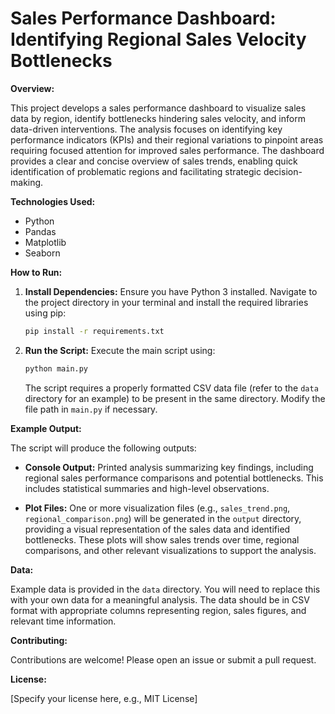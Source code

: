 # Sales Performance Dashboard: Identifying Regional Sales Velocity Bottlenecks

**Overview:**

This project develops a sales performance dashboard to visualize sales data by region, identify bottlenecks hindering sales velocity, and inform data-driven interventions.  The analysis focuses on identifying key performance indicators (KPIs) and their regional variations to pinpoint areas requiring focused attention for improved sales performance.  The dashboard provides a clear and concise overview of sales trends, enabling quick identification of problematic regions and facilitating strategic decision-making.

**Technologies Used:**

* Python
* Pandas
* Matplotlib
* Seaborn

**How to Run:**

1. **Install Dependencies:**  Ensure you have Python 3 installed. Navigate to the project directory in your terminal and install the required libraries using pip:

   ```bash
   pip install -r requirements.txt
   ```

2. **Run the Script:** Execute the main script using:

   ```bash
   python main.py
   ```

   The script requires a properly formatted CSV data file (refer to the `data` directory for an example) to be present in the same directory.  Modify the file path in `main.py` if necessary.

**Example Output:**

The script will produce the following outputs:

* **Console Output:**  Printed analysis summarizing key findings, including regional sales performance comparisons and potential bottlenecks.  This includes statistical summaries and high-level observations.

* **Plot Files:**  One or more visualization files (e.g., `sales_trend.png`, `regional_comparison.png`) will be generated in the `output` directory, providing a visual representation of the sales data and identified bottlenecks. These plots will show sales trends over time, regional comparisons, and other relevant visualizations to support the analysis.


**Data:**

Example data is provided in the `data` directory.  You will need to replace this with your own data for a meaningful analysis.  The data should be in CSV format with appropriate columns representing region, sales figures, and relevant time information.

**Contributing:**

Contributions are welcome! Please open an issue or submit a pull request.


**License:**

[Specify your license here, e.g., MIT License]